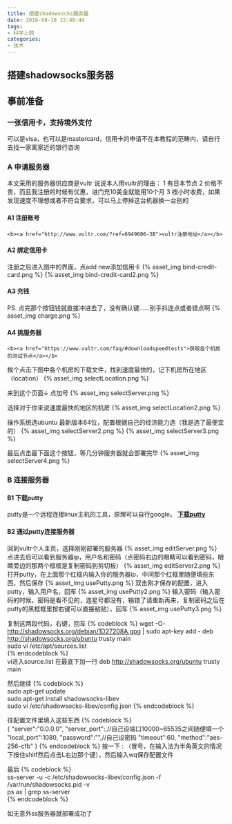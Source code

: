 ```yaml
---
title: 搭建shadowsocks服务器
date: 2016-08-18 22:48:44
tags:
- 科学上网
categories:
- 技术
---
```


## 搭建shadowsocks服务器

## 事前准备
###  一张信用卡，支持境外支付
  可以是visa，也可以是mastercard，信用卡的申请不在本教程的范畴内，请自行去找一家离家近的银行咨询

### A 申请服务器
  本文采用的服务器供应商是vultr
  说说本人用vultr的理由：
  1 有日本节点
  2 价格不贵，而且我注册的时候有优惠，进门充10美金就能用10个月
  3 按小时收费，如果发现速度不理想或者不符合要求，可以马上停掉这台机器换一台别的

#### A1 注册账号
    <b><a href="http://www.vultr.com/?ref=6949606-3B">vultr注册地址</a></b>

#### A2 绑定信用卡 
  注册之后进入图中的界面，点add new添加信用卡
{% asset_img bind-credit-card.png %}
{% asset_img bind-credit-card2.png %}

#### A3 充钱
PS. 点完那个按钮钱就直接冲进去了，没有确认键……别手抖连点或者错点啊
{% asset_img charge.png %}

#### A4 挑服务器
    <b><a href="https://www.vultr.com/faq/#downloadspeedtests">获取各个机房的测试节点</a></b>
  挨个点击下图中各个机房的下载文件，找到速度最快的，记下机房所在地区（location）
{% asset_img selectLocation.png %}

  来到这个页面↓ 点加号
{% asset_img selectServer.png %}

  选择对于你来说速度最快的地区的机房
{% asset_img selectLocation2.png %}

  操作系统选ubuntu 最新版本64位，配置根据自己的经济能力选（我是选了最便宜的）
{% asset_img selectServer2.png %}
{% asset_img selectServer3.png %}

  最后点击最下面这个按钮，等几分钟服务器就会部署完毕
{% asset_img selectServer4.png %}

### B 连接服务器
#### B1 下载putty
putty是一个远程连接linux主机的工具，原理可以自行google。
<b><a href="https://the.earth.li/~sgtatham/putty/latest/x86/putty.exe">下载putty</a></b>

#### B2 通过putty连接服务器
回到vultr个人主页，选择刚刚部署的服务器
{% asset_img editServer.png %}
点进去后可以看到服务器ip，用户名和密码（点密码右边的眼睛可以看到密码，眼睛旁边的那两个框框是复制密码到剪切板）
{% asset_img editServer2.png %}
打开putty，在上面那个红框内输入你的服务器ip，中间那个红框里随便填些东西，然后保存
{% asset_img usePutty.png %}
双击刚才保存的配置，进入putty，输入用户名，回车
{% asset_img usePutty2.png %}
输入密码（输入密码的时候，密码是看不见的，连星号都没有，输错了请重新再来，复制密码之后在putty的黑框框里按右键可以直接粘贴），回车
{% asset_img usePutty3.png %}

复制这两段代码，右键，回车
{% codeblock %}
wget -O- http://shadowsocks.org/debian/1D27208A.gpg | sudo apt-key add -
deb http://shadowsocks.org/ubuntu trusty main   
sudo vi /etc/apt/sources.list     
{% endcodeblock %}      
vi进入source.list
在最底下加一行
deb http://shadowsocks.org/ubuntu trusty main

然后继续
{% codeblock %}                
sudo apt-get update                                     
sudo apt-get install shadowsocks-libev    
sudo vi /etc/shadowsocks-libev/config.json
{% endcodeblock %}

往配置文件里填入这些东西
{% codeblock %}    
{
    "server":"0.0.0.0",
    "server_port":,//自己设端口10000~65535之间随便填一个
    "local_port":1080,
    "password":"",//自己设密码
    "timeout":60,
    "method":"aes-256-cfb"
}
{% endcodeblock %}
按一下 : （冒号，在输入法为半角英文的情况下按住shitf然后点击L右边那个键），然后输入wq保存配置文件

最后
{% codeblock %}  
ss-server -u -c /etc/shadowsocks-libev/config.json -f /var/run/shadowsocks.pid -v   
ps ax | grep ss-server     
{% endcodeblock %}

如无意外ss服务器就部署成功了
